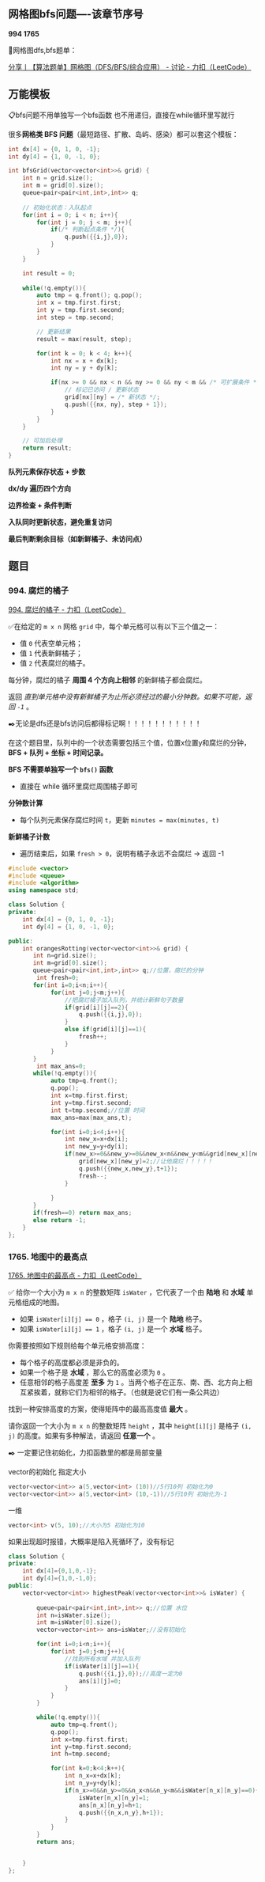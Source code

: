 ## 网格图bfs问题—-该章节序号

**994 1765**

🍔网格图dfs,bfs题单：

[分享丨【算法题单】网格图（DFS/BFS/综合应用） - 讨论 - 力扣（LeetCode）](https://leetcode.cn/discuss/post/3580195/fen-xiang-gun-ti-dan-wang-ge-tu-dfsbfszo-l3pa/)

## 万能模板

📋bfs问题不用单独写一个bfs函数 也不用递归，直接在while循环里写就行

很多**网格类 BFS 问题**（最短路径、扩散、岛屿、感染）都可以套这个模板：

```c++
int dx[4] = {0, 1, 0, -1};
int dy[4] = {1, 0, -1, 0};

int bfsGrid(vector<vector<int>>& grid) {
    int n = grid.size();
    int m = grid[0].size();
    queue<pair<pair<int,int>,int>> q;
    
    // 初始化状态：入队起点
    for(int i = 0; i < n; i++){
        for(int j = 0; j < m; j++){
            if(/* 判断起点条件 */){
                q.push({{i,j},0});
            }
        }
    }

    int result = 0;
    
    while(!q.empty()){
        auto tmp = q.front(); q.pop();
        int x = tmp.first.first;
        int y = tmp.first.second;
        int step = tmp.second;

        // 更新结果
        result = max(result, step);

        for(int k = 0; k < 4; k++){
            int nx = x + dx[k];
            int ny = y + dy[k];

            if(nx >= 0 && nx < n && ny >= 0 && ny < m && /* 可扩展条件 */){
                // 标记已访问 / 更新状态
                grid[nx][ny] = /* 新状态 */;
                q.push({{nx, ny}, step + 1});
            }
        }
    }

    // 可加后处理
    return result;
}

```

**队列元素保存状态 + 步数**

**dx/dy 遍历四个方向**

**边界检查 + 条件判断**

**入队同时更新状态，避免重复访问**

**最后判断剩余目标（如新鲜橘子、未访问点）**

## 题目



### 994. 腐烂的橘子

[994. 腐烂的橘子 - 力扣（LeetCode）](https://leetcode.cn/problems/rotting-oranges/description/?envType=study-plan-v2&envId=top-100-liked)

✅在给定的 `m x n` 网格 `grid` 中，每个单元格可以有以下三个值之一：

- 值 `0` 代表空单元格；
- 值 `1` 代表新鲜橘子；
- 值 `2` 代表腐烂的橘子。

每分钟，腐烂的橘子 **周围 4 个方向上相邻** 的新鲜橘子都会腐烂。

返回 *直到单元格中没有新鲜橘子为止所必须经过的最小分钟数。如果不可能，返回 `-1`* 。



✒️无论是dfs还是bfs访问后都得标记啊！！！！！！！！！！！

在这个题目里，队列中的一个状态需要包括三个值，位置x位置y和腐烂的分钟，**BFS + 队列 + 坐标 + 时间记录。**

**BFS 不需要单独写一个 `bfs()` 函数**

- 直接在 while 循环里腐烂周围橘子即可

**分钟数计算**

- 每个队列元素保存腐烂时间 `t`，更新 `minutes = max(minutes, t)`

**新鲜橘子计数**

- 遍历结束后，如果 `fresh > 0`，说明有橘子永远不会腐烂 → 返回 -1

```c++
#include <vector>
#include <queue>
#include <algorithm>
using namespace std;

class Solution {
private:
    int dx[4] = {0, 1, 0, -1};
    int dy[4] = {1, 0, -1, 0};

public:
    int orangesRotting(vector<vector<int>>& grid) {
       int n=grid.size();
       int m=grid[0].size();
       queue<pair<pair<int,int>,int>> q;//位置，腐烂的分钟
        int fresh=0;
       for(int i=0;i<n;i++){
            for(int j=0;j<m;j++){
                //把腐烂橘子加入队列，并统计新鲜句子数量
                if(grid[i][j]==2){
                    q.push({{i,j},0});
                }
                else if(grid[i][j]==1){
                    fresh++;
                }
            }
       }
        int max_ans=0;
       while(!q.empty()){
            auto tmp=q.front();
            q.pop();
            int x=tmp.first.first;
            int y=tmp.first.second;
            int t=tmp.second;//位置 时间
            max_ans=max(max_ans,t);

            for(int i=0;i<4;i++){
                int new_x=x+dx[i];
                int new_y=y+dy[i];
                if(new_x>=0&&new_y>=0&&new_x<n&&new_y<m&&grid[new_x][new_y]==1){
                    grid[new_x][new_y]=2;//让他腐烂！！！！！
                    q.push({{new_x,new_y},t+1});
                    fresh--;
                }
                    
            }
       }
       if(fresh==0) return max_ans;
       else return -1;
    }
};

```



### 1765. 地图中的最高点

[1765. 地图中的最高点 - 力扣（LeetCode）](https://leetcode.cn/problems/map-of-highest-peak/description/)

✅ 给你一个大小为 `m x n` 的整数矩阵 `isWater` ，它代表了一个由 **陆地** 和 **水域** 单元格组成的地图。

- 如果 `isWater[i][j] == 0` ，格子 `(i, j)` 是一个 **陆地** 格子。
- 如果 `isWater[i][j] == 1` ，格子 `(i, j)` 是一个 **水域** 格子。

你需要按照如下规则给每个单元格安排高度：

- 每个格子的高度都必须是非负的。
- 如果一个格子是 **水域** ，那么它的高度必须为 `0` 。
- 任意相邻的格子高度差 **至多** 为 `1` 。当两个格子在正东、南、西、北方向上相互紧挨着，就称它们为相邻的格子。（也就是说它们有一条公共边）

找到一种安排高度的方案，使得矩阵中的最高高度值 **最大** 。

请你返回一个大小为 `m x n` 的整数矩阵 `height` ，其中 `height[i][j]` 是格子 `(i, j)` 的高度。如果有多种解法，请返回 **任意一个** 。



✒️ 一定要记住初始化，力扣函数里的都是局部变量

vector的初始化 指定大小

```c++
vector<vector<int>> a(5,vector<int> (10))//5行10列 初始化为0
vector<vector<int>> a(5,vector<int> (10,-1))//5行10列 初始化为-1
```

一维

```c++
vector<int> v(5, 10);//大小为5 初始化为10
```



如果出现超时报错，大概率是陷入死循环了，没有标记

```c++
class Solution {
private:
    int dx[4]={0,1,0,-1};
    int dy[4]={1,0,-1,0};
public:
    vector<vector<int>> highestPeak(vector<vector<int>>& isWater) {
        
        queue<pair<pair<int,int>,int>> q;//位置 水位
        int n=isWater.size();
        int m=isWater[0].size();
        vector<vector<int>> ans=isWater;//没有初始化

        for(int i=0;i<n;i++){
            for(int j=0;j<m;j++){
                //找到所有水域 并加入队列
                if(isWater[i][j]==1){
                    q.push({{i,j},0});//高度一定为0
                    ans[i][j]=0;
                }
            }
        }

        while(!q.empty()){
            auto tmp=q.front();
            q.pop();
            int x=tmp.first.first;
            int y=tmp.first.second;
            int h=tmp.second;

            for(int k=0;k<4;k++){
                int n_x=x+dx[k];
                int n_y=y+dy[k];
                if(n_x>=0&&n_y>=0&&n_x<n&&n_y<m&&isWater[n_x][n_y]==0){
                    isWater[n_x][n_y]=1;
                    ans[n_x][n_y]=h+1;
                    q.push({{n_x,n_y},h+1});
                }
            }
        }
        return ans;


    }
};
```

